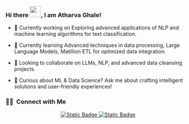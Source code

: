 ### Hi there <img src="https://raw.githubusercontent.com/MartinHeinz/MartinHeinz/master/wave.gif" width="30px">, I am Atharva Ghale!

<!--
**Atharvag1612/Atharvag1612** is a ✨ _special_ ✨ repository because its `README.md` (this file) appears on your GitHub profile.

Here are some ideas to get you started:

- 🔭 I’m currently working on ...
- 🌱 I’m currently learning ...
- 👯 I’m looking to collaborate on ...
- 🤔 I’m looking for help with ...
- 💬 Ask me about ...
- 📫 How to reach me: ...
- 😄 Pronouns: ...
- ⚡ Fun fact: ...
-->

- 🔭 Currently working on Exploring advanced applications of NLP and machine learning algorithms for text classification.

- 🌱 Currently learning Advanced techniques in data processing, Large Language Models, Matillion ETL for optimized data integration.

- 👯 Looking to collaborate on LLMs, NLP, and advanced data cleansing projects.

- 💬 Curious about ML & Data Science? Ask me about crafting intelligent solutions and user-friendly experiences!

<h3> 🤝🏻 &nbsp;Connect with Me </h3>

<p align="center">
<a href="https://www.linkedin.com/in/atharvaghale/"><img alt="Static Badge" src="https://img.shields.io/badge/Atharva%20Ghale-blue?logo=linkedin">

</a>
<a href="mailto:ghale.atharva@gmail.com"><img alt="Static Badge" src="https://img.shields.io/badge/ghale.atharva%40gmail.com-white?logo=gmail&logoColor=red">
</a>
